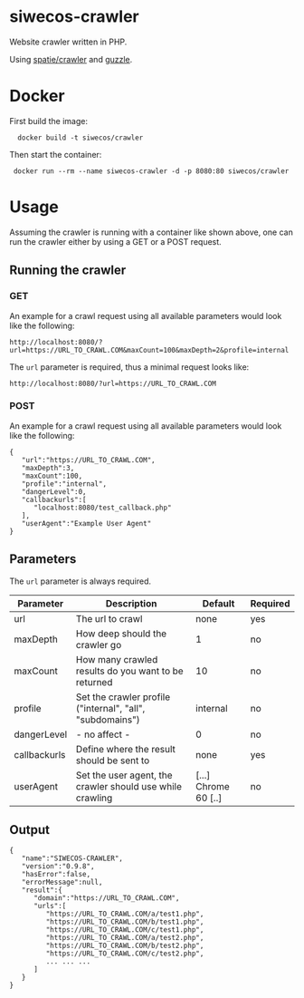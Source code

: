 # siwecos-crawler
Website crawler written in PHP.

Using [spatie/crawler](https://github.com/spatie/crawler) and
[guzzle](https://github.com/guzzle/guzzle).


# Docker
First build the image:

	  docker build -t siwecos/crawler

Then start the container:

	 docker run --rm --name siwecos-crawler -d -p 8080:80 siwecos/crawler


# Usage
Assuming the crawler is running with a container like shown above, one can run
the crawler either by using a GET or a POST request.


## Running the crawler
### GET
An example for a crawl request using all available parameters would look like
the following:

	http://localhost:8080/?url=https://URL_TO_CRAWL.COM&maxCount=100&maxDepth=2&profile=internal

The `url` parameter is required, thus a minimal request looks like:

	http://localhost:8080/?url=https://URL_TO_CRAWL.COM


### POST
An example for a crawl request using all available parameters would look like
the following:

```
{
   "url":"https://URL_TO_CRAWL.COM",
   "maxDepth":3,
   "maxCount":100,
   "profile":"internal",
   "dangerLevel":0,
   "callbackurls":[
      "localhost:8080/test_callback.php"
   ],
   "userAgent":"Example User Agent"
}
```


## Parameters
The `url` parameter is always required.

| Parameter    | Description                                               | Default              | Required |
|--------------|-----------------------------------------------------------|----------------------|----------|
| url          | The url to crawl                                          | none                 | yes      |
| maxDepth     | How deep should the crawler go                            | 1                    | no       |
| maxCount     | How many crawled results do you want to be returned       | 10                   | no       |
| profile      | Set the crawler profile ("internal", "all", "subdomains") | internal             | no       |
| dangerLevel  | - no affect -                                             | 0                    | no       |
| callbackurls | Define where the result should be sent to                 | none                 | yes      |
| userAgent    | Set the user agent, the crawler should use while crawling | [...] Chrome 60 [..] | no       |


## Output

```
{
   "name":"SIWECOS-CRAWLER",
   "version":"0.9.8",
   "hasError":false,
   "errorMessage":null,
   "result":{
      "domain":"https://URL_TO_CRAWL.COM",
      "urls":[
         "https://URL_TO_CRAWL.COM/a/test1.php",
         "https://URL_TO_CRAWL.COM/b/test1.php",
         "https://URL_TO_CRAWL.COM/c/test1.php",
         "https://URL_TO_CRAWL.COM/a/test2.php",
         "https://URL_TO_CRAWL.COM/b/test2.php",
         "https://URL_TO_CRAWL.COM/c/test2.php",
         ... ... ...
      ]
   }
}
```
